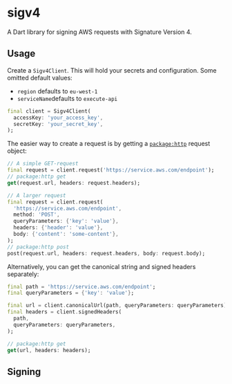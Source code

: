 # sigv4

A Dart library for signing AWS requests with Signature Version 4.

## Usage

Create a `Sigv4Client`. This will hold your secrets and configuration. Some omitted default values:

- `region` defaults to `eu-west-1`
- `serviceName`defaults to `execute-api`

```Dart
final client = Sigv4Client(
  accessKey: 'your_access_key',
  secretKey: 'your_secret_key',
);
```

The easier way to create a request is by getting a [`package:http`](https://pub.dev/packages/http) request object:

```dart
// A simple GET-request
final request = client.request('https://service.aws.com/endpoint');
// package:http get
get(request.url, headers: request.headers);

// A larger request
final request = client.request(
  'https://service.aws.com/endpoint',
  method: 'POST',
  queryParameters: {'key': 'value'},
  headers: {'header': 'value'},
  body: {'content': 'some-content'},
);
// package:http post
post(request.url, headers: request.headers, body: request.body);
```

Alternatively, you can get the canonical string and signed headers separately:

```dart
final path = 'https://service.aws.com/endpoint';
final queryParameters = {'key': 'value'};

final url = client.canonicalUrl(path, queryParameters: queryParameters);
final headers = client.signedHeaders(
  path,
  queryParameters: queryParameters,
);

// package:http get
get(url, headers: headers);
```

## Signing
